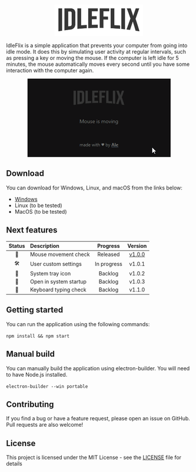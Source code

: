 <p align="center">
  <img src="assets/img/ee843d49f3ab299556e41fa72aeb57f1.png" /> 
</p>

IdleFlix is a simple application that prevents your computer from going into idle mode. It does this by simulating user activity at regular intervals, such as pressing a key or moving the mouse. If the computer is left idle for 5 minutes, the mouse automatically moves every second until you have some interaction with the computer again.

<p align="center">
  <img src="assets/img/screen.gif" /> 
</p>

## Download

You can download for Windows, Linux, and macOS from the links below:

- [Windows](https://github.com/alexandrebeato/idleflix/releases/download/v1.0.0/IdleFlix.exe)
- Linux (to be tested)
- MacOS (to be tested)

## Next features

| Status | Description | Progress | Version |
| :---: | :--- | :---: | :---: |
| 🚀 | Mouse movement check | Released | [v1.0.0](https://github.com/alexandrebeato/idleflix/releases/tag/v1.0.0) |
| 🛠️ | User custom settings | In progress |  v1.0.1 |
| 📝 | System tray icon | Backlog |  v1.0.2 |
| 📝 | Open in system startup | Backlog |  v1.0.3 |
| 📝 | Keyboard typing check | Backlog |  v1.1.0 |

## Getting started

You can run the application using the following commands:

```npm install && npm start```

## Manual build

You can manually build the application using electron-builder. You will need to have Node.js installed.

```electron-builder --win portable```

## Contributing

If you find a bug or have a feature request, please open an issue on GitHub. Pull requests are also welcome!

## License

This project is licensed under the MIT License - see the [LICENSE](LICENSE) file for details
